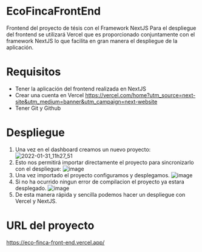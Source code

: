 # EcoFincaFrontEnd
Frontend del proyecto de tésis con el Framework NextJS
Para el despliegue del frontend se utilizará Vercel que es proporcionado conjuntamente con el framework NextJS lo que facilita en gran manera el despliegue de la aplicación.
# Requisitos
* Tener la aplicación del frontend realizada en NextJS
* Crear una cuenta en Vercel https://vercel.com/home?utm_source=next-site&utm_medium=banner&utm_campaign=next-website
* Tener Git y Github
# Despliegue
1) Una vez en el dashboard creamos un nuevo proyecto:
![2022-01-31_11h27_51](https://user-images.githubusercontent.com/38251240/151833130-78154939-377c-4260-824e-49547a13a3bf.png)
2) Esto nos permitirá importar directamente el proyecto para sincronizarlo con el despliegue:
![image](https://user-images.githubusercontent.com/38251240/151833664-2b25e229-7e03-4c27-ba62-bd798a7b8cfb.png)
3) Una vez importado el proyecto configuramos y desplegamos.
![image](https://user-images.githubusercontent.com/38251240/151856436-4100b4f2-efd7-49bd-a44e-70933825987c.png)
4) Si no ha ocurrido ningun error de compilacion el proyecto ya estara desplegado.
![image](https://user-images.githubusercontent.com/38251240/151856614-66913110-8f2d-4e0a-ba11-c2f2d08152af.png)
5) De esta manera rápida y sencilla podemos hacer un despliegue con Vercel y NextJS.
# URL del proyecto
https://eco-finca-front-end.vercel.app/
